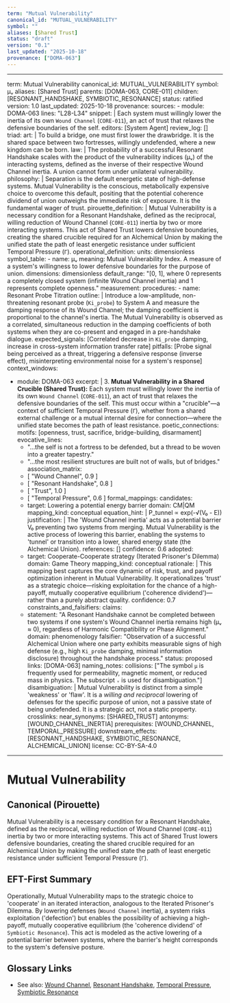 ```yaml
---
term: "Mutual Vulnerability"
canonical_id: "MUTUAL_VULNERABILITY"
symbol: ""
aliases: [Shared Trust]
status: "draft"
version: "0.1"
last_updated: "2025-10-18"
provenance: ["DOMA-063"]
---
```


---
term: Mutual Vulnerability
canonical_id: MUTUAL_VULNERABILITY
symbol: μᵥ
aliases: [Shared Trust]
parents: [DOMA-063, CORE-011]
children: [RESONANT_HANDSHAKE, SYMBIOTIC_RESONANCE]
status: ratified
version: 1.0
last_updated: 2025-10-18
provenance:
  sources:
    - module: DOMA-063
      lines: "L28-L34"
      snippet: |
        Each system must willingly lower the inertia of its own `Wound Channel` (`CORE-011`), an act of trust that relaxes the defensive boundaries of the self.
  editors: [System Agent]
  review_log: []
triad:
  art: |
    To build a bridge, one must first lower the drawbridge. It is the shared space between two fortresses, willingly undefended, where a new kingdom can be born.
  law: |
    The probability of a successful Resonant Handshake scales with the product of the vulnerability indices (μᵥ) of the interacting systems, defined as the inverse of their respective Wound Channel inertia. A union cannot form under unilateral vulnerability.
  philosophy: |
    Separation is the default energetic state of high-defense systems. Mutual Vulnerability is the conscious, metabolically expensive choice to overcome this default, positing that the potential coherence dividend of union outweighs the immediate risk of exposure. It is the fundamental wager of trust.
pirouette_definition: |
  Mutual Vulnerability is a necessary condition for a Resonant Handshake, defined as the reciprocal, willing reduction of Wound Channel (`CORE-011`) inertia by two or more interacting systems. This act of Shared Trust lowers defensive boundaries, creating the shared crucible required for an Alchemical Union by making the unified state the path of least energetic resistance under sufficient Temporal Pressure (`Γ`).
operational_definition:
  units: dimensionless
  symbol_table:
    - name: μᵥ
      meaning: Mutual Vulnerability Index. A measure of a system's willingness to lower defensive boundaries for the purpose of union.
      dimensions: dimensionless
      default_range: "[0, 1], where 0 represents a completely closed system (infinite Wound Channel inertia) and 1 represents complete openness."
  measurement:
    procedures:
      - name: Resonant Probe Titration
        outline: |
          Introduce a low-amplitude, non-threatening resonant probe (`Ki_probe`) to System A and measure the damping response of its Wound Channel; the damping coefficient is proportional to the channel's inertia. The Mutual Vulnerability is observed as a correlated, simultaneous reduction in the damping coefficients of both systems when they are co-present and engaged in a pre-handshake dialogue.
        expected_signals: [Correlated decrease in `Ki_probe` damping, increase in cross-system information transfer rate]
        pitfalls: [Probe signal being perceived as a threat, triggering a defensive response (inverse effect), misinterpreting environmental noise for a system's response]
context_windows:
  - module: DOMA-063
    excerpt: |
      3. **Mutual Vulnerability in a Shared Crucible (Shared Trust):** Each system must willingly lower the inertia of its own `Wound Channel` (`CORE-011`), an act of trust that relaxes the defensive boundaries of the self. This must occur within a "crucible"—a context of sufficient Temporal Pressure (`Γ`), whether from a shared external challenge or a mutual internal desire for connection—where the unified state becomes the path of least resistance.
poetic_connections:
  motifs: [openness, trust, sacrifice, bridge-building, disarmament]
  evocative_lines:
    - "...the self is not a fortress to be defended, but a thread to be woven into a greater tapestry."
    - "...the most resilient structures are built not of walls, but of bridges."
  association_matrix:
    - [ "Wound Channel", 0.9 ]
    - [ "Resonant Handshake", 0.8 ]
    - [ "Trust", 1.0 ]
    - [ "Temporal Pressure", 0.6 ]
formal_mappings:
  candidates:
    - target: Lowering a potential energy barrier
      domain: CM|QM
      mapping_kind: conceptual
      equation_hint: |
        P_tunnel ∝ exp(-√(V₀ - E))
      justification: |
        The 'Wound Channel inertia' acts as a potential barrier V₀ preventing two systems from merging. Mutual Vulnerability is the active process of lowering this barrier, enabling the systems to 'tunnel' or transition into a lower, shared energy state (the Alchemical Union).
      references: []
      confidence: 0.6
  adopted:
    - target: Cooperate-Cooperate strategy (Iterated Prisoner's Dilemma)
      domain: Game Theory
      mapping_kind: conceptual
      rationale: |
        This mapping best captures the core dynamic of risk, trust, and payoff optimization inherent in Mutual Vulnerability. It operationalizes 'trust' as a strategic choice—risking exploitation for the chance of a high-payoff, mutually cooperative equilibrium ('coherence dividend')—rather than a purely abstract quality.
      confidence: 0.7
constraints_and_falsifiers:
  claims:
    - statement: "A Resonant Handshake cannot be completed between two systems if one system's Wound Channel inertia remains high (μᵥ ≈ 0), regardless of Harmonic Compatibility or Phase Alignment."
      domain: phenomenology
      falsifier: "Observation of a successful Alchemical Union where one party exhibits measurable signs of high defense (e.g., high `Ki_probe` damping, minimal information disclosure) throughout the handshake process."
      status: proposed
      links: [DOMA-063]
naming_notes:
  collisions: ["The symbol `μ` is frequently used for permeability, magnetic moment, or reduced mass in physics. The subscript `ᵥ` is used for disambiguation."]
  disambiguation: |
    Mutual Vulnerability is distinct from a simple 'weakness' or 'flaw'. It is a *willing and reciprocal* lowering of defenses for the specific purpose of union, not a passive state of being undefended. It is a strategic act, not a static property.
crosslinks:
  near_synonyms: [SHARED_TRUST]
  antonyms: [WOUND_CHANNEL_INERTIA]
  prerequisites: [WOUND_CHANNEL, TEMPORAL_PRESSURE]
  downstream_effects: [RESONANT_HANDSHAKE, SYMBIOTIC_RESONANCE, ALCHEMICAL_UNION]
license: CC-BY-SA-4.0
---

# Mutual Vulnerability

## Canonical (Pirouette)
Mutual Vulnerability is a necessary condition for a Resonant Handshake, defined as the reciprocal, willing reduction of Wound Channel (`CORE-011`) inertia by two or more interacting systems. This act of Shared Trust lowers defensive boundaries, creating the shared crucible required for an Alchemical Union by making the unified state the path of least energetic resistance under sufficient Temporal Pressure (`Γ`).

## EFT-First Summary
Operationally, Mutual Vulnerability maps to the strategic choice to 'cooperate' in an iterated interaction, analogous to the Iterated Prisoner's Dilemma. By lowering defenses (`Wound Channel` inertia), a system risks exploitation ('defection') but enables the possibility of achieving a high-payoff, mutually cooperative equilibrium (the 'coherence dividend' of `Symbiotic Resonance`). This act is modeled as the active lowering of a potential barrier between systems, where the barrier's height corresponds to the system's defensive posture.

## Glossary Links
- See also: [Wound Channel](WOUND_CHANNEL), [Resonant Handshake](RESONANT_HANDSHAKE), [Temporal Pressure](TEMPORAL_PRESSURE), [Symbiotic Resonance](SYMBIOTIC_RESONANCE)